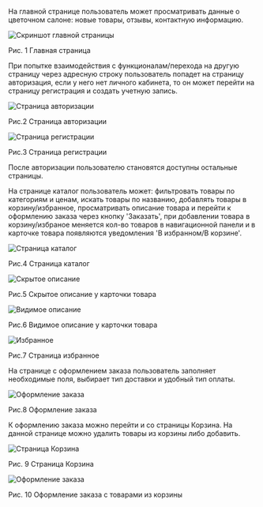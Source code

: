 На главной странице пользователь может просматривать данные о цветочном салоне: новые товары, отзывы, контактную информацию. 

![Скриншот главной страницы](https://github.com/user-attachments/assets/2edb54a6-ef64-4dd4-90e8-77d7862b64a4)

Рис. 1 Главная страница

При попытке взаимодействия с функционалам/перехода на другую страницу через адресную строку пользователь попадет на страницу авторизация, если у него нет личного кабинета, то он может перейти на страницу регистрация и создать учетную запись.

![Страница авторизации](https://github.com/user-attachments/assets/2699beb8-3a06-44de-9c69-b552d89441e6)

Рис.2 Страница авторизации

![Страница регистрации](https://github.com/user-attachments/assets/b0ec51f1-f5b9-4b83-a2a8-ca130ea44afe)

Рис.3 Страница регистрации

После авторизации пользователю становятся доступны остальные страницы.

На странице каталог пользователь может: фильтровать товары по категориям и ценам, искать товары по названию, добавлять товары в корзину/избранное, просматривать описание товара и перейти к оформлению заказа через кнопку 'Заказать', при добавлении товара в корзину/избраное меняется кол-во товаров в навигационной панели и в карточке товара появляются уведомления 'В избранном/В корзине'.

![Страница каталог](https://github.com/user-attachments/assets/c285d9b8-a6bf-48c6-8bad-350226066758)

Рис.4 Страница каталог

![Скрытое описание](https://github.com/user-attachments/assets/0c83e902-91d6-4b43-b763-cea23803bb14)

Рис.5 Скрытое описание у карточки товара

![Видимое описание](https://github.com/user-attachments/assets/1b949962-8997-4226-9239-1403c27948a0)

Рис.6 Видимое описание у карточки товара

![Избранное](https://github.com/user-attachments/assets/c3386155-fa80-4faf-ab66-3f03c1192d6a)

Рис.7 Страница избранное

На странице с оформлением заказа пользователь заполняет необходимые поля, выбирает тип доставки и удобный тип оплаты.

![Оформление заказа](https://github.com/user-attachments/assets/0fe2ab93-2dbb-43a8-b81c-4cfc436a93c6)

Рис.8 Оформление заказа

К оформлению заказа можно перейти и со страницы Корзина. На данной странице можно удалить товары из корзины либо добавить.

![Страница Корзина](https://github.com/user-attachments/assets/baec7e57-d4c2-47d3-82ef-fb940d2f14f4)

Рис. 9 Страница Корзина

![Оформление заказа](https://github.com/user-attachments/assets/7396b303-0860-4b30-a34c-88c8edd008df)

Рис. 10 Оформление заказа с товарами из корзины
